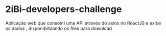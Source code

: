 # 2iBi-developers-challenge
 Aplicação web que consomi uma API através do axios no ReactJS e  exibe os dados , disponibilizando os files para download
